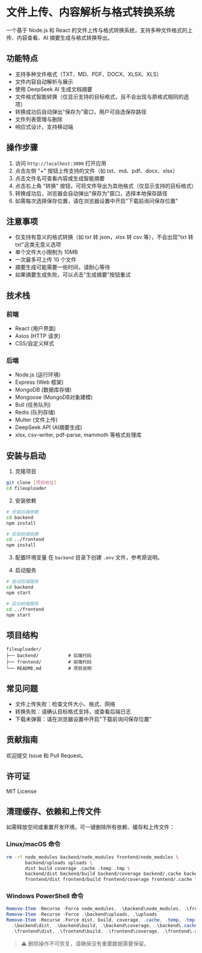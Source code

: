 # 文件上传、内容解析与格式转换系统

一个基于 Node.js 和 React 的文件上传与格式转换系统，支持多种文件格式的上传、内容查看、AI 摘要生成与格式转换导出。

## 功能特点

- 支持多种文件格式（TXT、MD、PDF、DOCX、XLSX、XLS）
- 文件内容自动解析与展示
- 使用 DeepSeek AI 生成文档摘要
- 文件格式智能转换（仅显示支持的目标格式，且不会出现与原格式相同的选项）
- 转换成功后自动弹出"保存为"窗口，用户可自选保存路径
- 文件列表管理与删除
- 响应式设计，支持移动端

## 操作步骤

1. 访问 `http://localhost:3000` 打开应用
2. 点击左侧 "+" 按钮上传支持的文件（如 txt、md、pdf、docx、xlsx）
3. 点击文件名可查看内容或生成智能摘要
4. 点击右上角 "转换" 按钮，可将文件导出为其他格式（仅显示支持的目标格式）
5. 转换成功后，浏览器会自动弹出"保存为"窗口，选择本地保存路径
6. 如需每次选择保存位置，请在浏览器设置中开启"下载前询问保存位置"

## 注意事项

- 仅支持有意义的格式转换（如 txt 转 json，xlsx 转 csv 等），不会出现"txt 转 txt"这类无意义选项
- 单个文件大小限制为 10MB
- 一次最多可上传 10 个文件
- 摘要生成可能需要一些时间，请耐心等待
- 如果摘要生成失败，可以点击"生成摘要"按钮重试

## 技术栈

### 前端
- React (用户界面)
- Axios (HTTP 请求)
- CSS/自定义样式

### 后端
- Node.js (运行环境)
- Express (Web 框架)
- MongoDB (数据库存储)
- Mongoose (MongoDB对象建模)
- Bull (任务队列)
- Redis (队列存储)
- Multer (文件上传)
- DeepSeek API (AI摘要生成)
- xlsx, csv-writer, pdf-parse, mammoth 等格式处理库

## 安装与启动

1. 克隆项目
```bash
git clone [项目地址]
cd fileuploader
```

2. 安装依赖
```bash
# 安装后端依赖
cd backend
npm install

# 安装前端依赖
cd ../frontend
npm install
```

3. 配置环境变量
在 `backend` 目录下创建 `.env` 文件，参考原说明。

4. 启动服务
```bash
# 启动后端服务
cd backend
npm start

# 启动前端服务
cd ../frontend
npm start
```

## 项目结构
```
fileuploader/
├── backend/           # 后端代码
├── frontend/          # 前端代码
└── README.md          # 项目说明
```

## 常见问题

- 文件上传失败：检查文件大小、格式、网络
- 转换失败：请确认目标格式支持，或查看后端日志
- 下载未弹窗：请在浏览器设置中开启"下载前询问保存位置"

## 贡献指南

欢迎提交 Issue 和 Pull Request。

## 许可证

MIT License

## 清理缓存、依赖和上传文件

如需释放空间或重置开发环境，可一键删除所有依赖、缓存和上传文件：

### Linux/macOS 命令
```bash
rm -rf node_modules backend/node_modules frontend/node_modules \
       backend/uploads uploads \
       dist build coverage .cache .temp .tmp \
       backend/dist backend/build backend/coverage backend/.cache backend/.temp backend/.tmp \
       frontend/dist frontend/build frontend/coverage frontend/.cache frontend/.temp frontend/.tmp
```

### Windows PowerShell 命令
```powershell
Remove-Item -Recurse -Force node_modules, .\backend\node_modules, .\frontend\node_modules
Remove-Item -Recurse -Force .\backend\uploads, .\uploads
Remove-Item -Recurse -Force dist, build, coverage, .cache, .temp, .tmp, \
  .\backend\dist, .\backend\build, .\backend\coverage, .\backend\.cache, .\backend\.temp, .\backend\.tmp, \
  .\frontend\dist, .\frontend\build, .\frontend\coverage, .\frontend\.cache, .\frontend\.temp, .\frontend\.tmp
```

> ⚠️ 删除操作不可恢复，请确保没有重要数据需要保留。